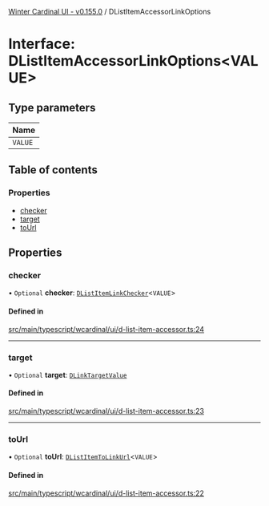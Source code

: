 [Winter Cardinal UI - v0.155.0](../index.md) / DListItemAccessorLinkOptions

# Interface: DListItemAccessorLinkOptions<VALUE\>

## Type parameters

| Name |
| :------ |
| `VALUE` |

## Table of contents

### Properties

- [checker](DListItemAccessorLinkOptions.md#checker)
- [target](DListItemAccessorLinkOptions.md#target)
- [toUrl](DListItemAccessorLinkOptions.md#tourl)

## Properties

### checker

• `Optional` **checker**: [`DListItemLinkChecker`](../index.md#dlistitemlinkchecker)<`VALUE`\>

#### Defined in

[src/main/typescript/wcardinal/ui/d-list-item-accessor.ts:24](https://github.com/winter-cardinal/winter-cardinal-ui/blob/v0.155.0/src/main/typescript/wcardinal/ui/d-list-item-accessor.ts#L24)

___

### target

• `Optional` **target**: [`DLinkTargetValue`](../index.md#dlinktargetvalue)

#### Defined in

[src/main/typescript/wcardinal/ui/d-list-item-accessor.ts:23](https://github.com/winter-cardinal/winter-cardinal-ui/blob/v0.155.0/src/main/typescript/wcardinal/ui/d-list-item-accessor.ts#L23)

___

### toUrl

• `Optional` **toUrl**: [`DListItemToLinkUrl`](../index.md#dlistitemtolinkurl)<`VALUE`\>

#### Defined in

[src/main/typescript/wcardinal/ui/d-list-item-accessor.ts:22](https://github.com/winter-cardinal/winter-cardinal-ui/blob/v0.155.0/src/main/typescript/wcardinal/ui/d-list-item-accessor.ts#L22)
